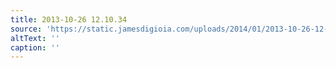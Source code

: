 ```yaml
---
title: 2013-10-26 12.10.34
source: 'https://static.jamesdigioia.com/uploads/2014/01/2013-10-26-12-10-34-scaled.jpg'
altText: ''
caption: ''
---
```


